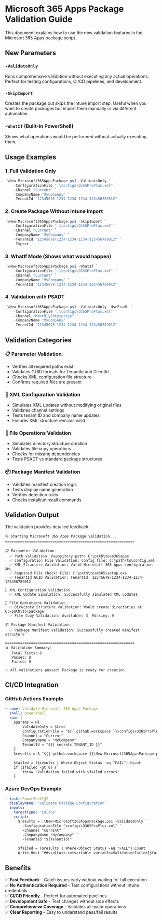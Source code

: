 # Microsoft 365 Apps Package Validation Guide

This document explains how to use the new validation features in the Microsoft 365 Apps package script.

## New Parameters

### `-ValidateOnly`
Runs comprehensive validation without executing any actual operations. Perfect for testing configurations, CI/CD pipelines, and development.

### `-SkipImport`
Creates the package but skips the Intune import step. Useful when you want to create packages but import them manually or via different automation.

### `-WhatIf` (Built-in PowerShell)
Shows what operations would be performed without actually executing them.

## Usage Examples

### 1. Full Validation Only
```powershell
.\New-Microsoft365AppsPackage.ps1 -ValidateOnly `
    -ConfigurationFile ".\configs\O365ProPlus.xml" `
    -Channel "Current" `
    -CompanyName "MyCompany" `
    -TenantId "12345678-1234-1234-1234-123456789012"
```

### 2. Create Package Without Intune Import
```powershell
.\New-Microsoft365AppsPackage.ps1 -SkipImport `
    -ConfigurationFile ".\configs\O365ProPlus.xml" `
    -Channel "Current" `
    -CompanyName "MyCompany" `
    -TenantId "12345678-1234-1234-1234-123456789012" `
    -Import
```

### 3. WhatIf Mode (Shows what would happen)
```powershell
.\New-Microsoft365AppsPackage.ps1 -WhatIf `
    -ConfigurationFile ".\configs\O365ProPlus.xml" `
    -Channel "Current" `
    -CompanyName "MyCompany" `
    -TenantId "12345678-1234-1234-1234-123456789012"
```

### 4. Validation with PSADT
```powershell
.\New-Microsoft365AppsPackage.ps1 -ValidateOnly -UsePsadt `
    -ConfigurationFile ".\configs\O365ProPlus.xml" `
    -Channel "MonthlyEnterprise" `
    -CompanyName "MyCompany" `
    -TenantId "12345678-1234-1234-1234-123456789012"
```

## Validation Categories

### 📋 Parameter Validation
- Verifies all required paths exist
- Validates GUID formats for TenantId and ClientId
- Checks XML configuration file structure
- Confirms required files are present

### 📝 XML Configuration Validation
- Simulates XML updates without modifying original files
- Validates channel settings
- Tests tenant ID and company name updates
- Ensures XML structure remains valid

### 📁 File Operations Validation
- Simulates directory structure creation
- Validates file copy operations
- Checks for missing dependencies
- Tests PSADT vs standard package structures

### 📦 Package Manifest Validation
- Validates manifest creation logic
- Tests display name generation
- Verifies detection rules
- Checks install/uninstall commands

## Validation Output

The validation provides detailed feedback:

```
🔍 Starting Microsoft 365 Apps Package Validation...
============================================================

📋 Parameter Validation
  ✅ Path Validation: Repository path: C:\path\to\m365apps
  ✅ Configuration File Validation: Config file: C:\path\to\config.xml
  ✅ XML Structure Validation: Valid Microsoft 365 Apps configuration XML
  ✅ Required File Check: File: C:\path\to\m365\setup.exe
  ✅ TenantId GUID Validation: TenantId: 12345678-1234-1234-1234-123456789012

📝 XML Configuration Validation
  ✅ XML Update Simulation: Successfully simulated XML updates

📁 File Operations Validation
  ✅ Directory Structure Validation: Would create directories at: C:\path\to\package
  ✅ File Copy Validation: Available: 3, Missing: 0

📦 Package Manifest Validation
  ✅ Package Manifest Validation: Successfully created manifest structure

============================================================
📊 Validation Summary:
   Total Tests: 8
   Passed: 8
   Failed: 0

✅ All validations passed! Package is ready for creation.
```

## CI/CD Integration

### GitHub Actions Example
```yaml
- name: Validate Microsoft 365 Apps Package
  shell: powershell
  run: |
    $params = @{
        ValidateOnly = $true
        ConfigurationFile = "${{ github.workspace }}\configs\O365ProPlus.xml"
        Channel = "Current"
        CompanyName = "MyCompany"
        TenantId = "${{ secrets.TENANT_ID }}"
    }
    $results = & "${{ github.workspace }}\New-Microsoft365AppsPackage.ps1" @params
    
    $failed = ($results | Where-Object Status -eq "FAIL").Count
    if ($failed -gt 0) {
        throw "Validation failed with $failed errors"
    }
```

### Azure DevOps Example
```yaml
- task: PowerShell@2
  displayName: 'Validate Package Configuration'
  inputs:
    targetType: 'inline'
    script: |
      $results = .\New-Microsoft365AppsPackage.ps1 -ValidateOnly `
        -ConfigurationFile "configs\O365ProPlus.xml" `
        -Channel "Current" `
        -CompanyName "MyCompany" `
        -TenantId "$(TenantId)"
      
      $failed = ($results | Where-Object Status -eq "FAIL").Count
      Write-Host "##vso[task.setvariable variable=ValidationFailed]$failed"
```

## Benefits

✅ **Fast Feedback** - Catch issues early without waiting for full execution  
✅ **No Authentication Required** - Test configurations without Intune credentials  
✅ **CI/CD Friendly** - Perfect for automated pipelines  
✅ **Development Safe** - Test changes without side effects  
✅ **Comprehensive Coverage** - Validates all major operations  
✅ **Clear Reporting** - Easy to understand pass/fail results